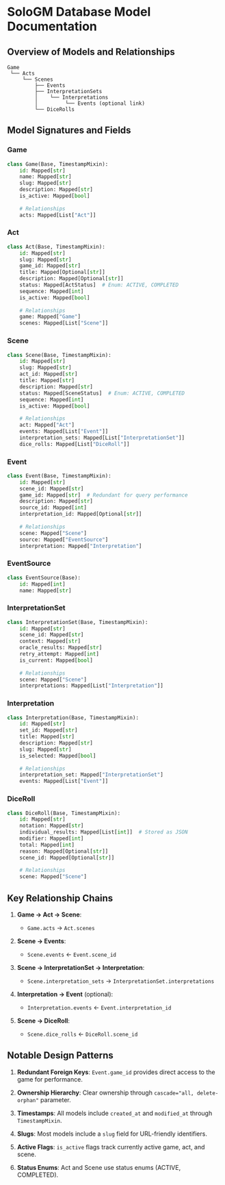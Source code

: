# SoloGM Database Model Documentation

## Overview of Models and Relationships

```
Game
 └── Acts
     └── Scenes
         ├── Events
         ├── InterpretationSets
         │    └── Interpretations
         │         └── Events (optional link)
         └── DiceRolls
```

## Model Signatures and Fields

### Game
```python
class Game(Base, TimestampMixin):
    id: Mapped[str]
    name: Mapped[str]
    slug: Mapped[str]
    description: Mapped[str]
    is_active: Mapped[bool]
    
    # Relationships
    acts: Mapped[List["Act"]]
```

### Act
```python
class Act(Base, TimestampMixin):
    id: Mapped[str]
    slug: Mapped[str]
    game_id: Mapped[str]
    title: Mapped[Optional[str]]
    description: Mapped[Optional[str]]
    status: Mapped[ActStatus]  # Enum: ACTIVE, COMPLETED
    sequence: Mapped[int]
    is_active: Mapped[bool]
    
    # Relationships
    game: Mapped["Game"]
    scenes: Mapped[List["Scene"]]
```

### Scene
```python
class Scene(Base, TimestampMixin):
    id: Mapped[str]
    slug: Mapped[str]
    act_id: Mapped[str]
    title: Mapped[str]
    description: Mapped[str]
    status: Mapped[SceneStatus]  # Enum: ACTIVE, COMPLETED
    sequence: Mapped[int]
    is_active: Mapped[bool]
    
    # Relationships
    act: Mapped["Act"]
    events: Mapped[List["Event"]]
    interpretation_sets: Mapped[List["InterpretationSet"]]
    dice_rolls: Mapped[List["DiceRoll"]]
```

### Event
```python
class Event(Base, TimestampMixin):
    id: Mapped[str]
    scene_id: Mapped[str]
    game_id: Mapped[str]  # Redundant for query performance
    description: Mapped[str]
    source_id: Mapped[int]
    interpretation_id: Mapped[Optional[str]]
    
    # Relationships
    scene: Mapped["Scene"]
    source: Mapped["EventSource"]
    interpretation: Mapped["Interpretation"]
```

### EventSource
```python
class EventSource(Base):
    id: Mapped[int]
    name: Mapped[str]
```

### InterpretationSet
```python
class InterpretationSet(Base, TimestampMixin):
    id: Mapped[str]
    scene_id: Mapped[str]
    context: Mapped[str]
    oracle_results: Mapped[str]
    retry_attempt: Mapped[int]
    is_current: Mapped[bool]
    
    # Relationships
    scene: Mapped["Scene"]
    interpretations: Mapped[List["Interpretation"]]
```

### Interpretation
```python
class Interpretation(Base, TimestampMixin):
    id: Mapped[str]
    set_id: Mapped[str]
    title: Mapped[str]
    description: Mapped[str]
    slug: Mapped[str]
    is_selected: Mapped[bool]
    
    # Relationships
    interpretation_set: Mapped["InterpretationSet"]
    events: Mapped[List["Event"]]
```

### DiceRoll
```python
class DiceRoll(Base, TimestampMixin):
    id: Mapped[str]
    notation: Mapped[str]
    individual_results: Mapped[List[int]]  # Stored as JSON
    modifier: Mapped[int]
    total: Mapped[int]
    reason: Mapped[Optional[str]]
    scene_id: Mapped[Optional[str]]
    
    # Relationships
    scene: Mapped["Scene"]
```

## Key Relationship Chains

1. **Game → Act → Scene**:
   - `Game.acts` → `Act.scenes`

2. **Scene → Events**:
   - `Scene.events` ← `Event.scene_id`

3. **Scene → InterpretationSet → Interpretation**:
   - `Scene.interpretation_sets` → `InterpretationSet.interpretations`

4. **Interpretation → Event** (optional):
   - `Interpretation.events` ← `Event.interpretation_id`

5. **Scene → DiceRoll**:
   - `Scene.dice_rolls` ← `DiceRoll.scene_id`

## Notable Design Patterns

1. **Redundant Foreign Keys**: `Event.game_id` provides direct access to the game for performance.

2. **Ownership Hierarchy**: Clear ownership through `cascade="all, delete-orphan"` parameter.

3. **Timestamps**: All models include `created_at` and `modified_at` through `TimestampMixin`.

4. **Slugs**: Most models include a `slug` field for URL-friendly identifiers.

5. **Active Flags**: `is_active` flags track currently active game, act, and scene.

6. **Status Enums**: Act and Scene use status enums (ACTIVE, COMPLETED).
